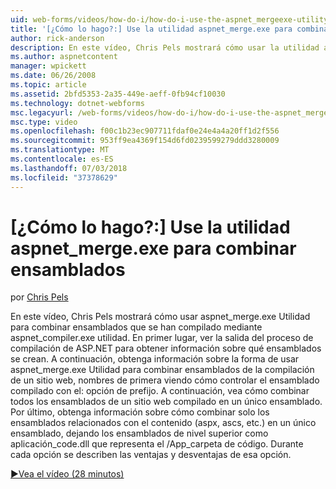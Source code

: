 ```yaml
---
uid: web-forms/videos/how-do-i/how-do-i-use-the-aspnet_mergeexe-utility-to-merge-assemblies
title: '[¿Cómo lo hago?:] Use la utilidad aspnet_merge.exe para combinar ensamblados | Microsoft Docs'
author: rick-anderson
description: En este vídeo, Chris Pels mostrará cómo usar la utilidad aspnet_merge.exe para combinar ensamblados que se han compilado mediante la ilidad aspnet_compiler.exe...
ms.author: aspnetcontent
manager: wpickett
ms.date: 06/26/2008
ms.topic: article
ms.assetid: 2bfd5353-2a35-449e-aeff-0fb94cf10030
ms.technology: dotnet-webforms
msc.legacyurl: /web-forms/videos/how-do-i/how-do-i-use-the-aspnet_mergeexe-utility-to-merge-assemblies
msc.type: video
ms.openlocfilehash: f00c1b23ec907711fdaf0e24e4a4a20ff1d2f556
ms.sourcegitcommit: 953ff9ea4369f154d6fd0239599279ddd3280009
ms.translationtype: MT
ms.contentlocale: es-ES
ms.lasthandoff: 07/03/2018
ms.locfileid: "37378629"
---
```

<a name="how-do-i-use-the-aspnetmergeexe-utility-to-merge-assemblies"></a>[¿Cómo lo hago?:] Use la utilidad aspnet_merge.exe para combinar ensamblados
====================
por [Chris Pels](https://twitter.com/chrispels)

En este vídeo, Chris Pels mostrará cómo usar aspnet\_merge.exe Utilidad para combinar ensamblados que se han compilado mediante aspnet\_compiler.exe utilidad. En primer lugar, ver la salida del proceso de compilación de ASP.NET para obtener información sobre qué ensamblados se crean. A continuación, obtenga información sobre la forma de usar aspnet\_merge.exe Utilidad para combinar ensamblados de la compilación de un sitio web, nombres de primera viendo cómo controlar el ensamblado compilado con el: opción de prefijo. A continuación, vea cómo combinar todos los ensamblados de un sitio web compilado en un único ensamblado. Por último, obtenga información sobre cómo combinar solo los ensamblados relacionados con el contenido (aspx, ascs, etc.) en un único ensamblado, dejando los ensamblados de nivel superior como aplicación\_code.dll que representa el /App\_carpeta de código. Durante cada opción se describen las ventajas y desventajas de esa opción.

[&#9654;Vea el vídeo (28 minutos)](https://channel9.msdn.com/Blogs/ASP-NET-Site-Videos/how-do-i-use-the-aspnet_mergeexe-utility-to-merge-assemblies)
